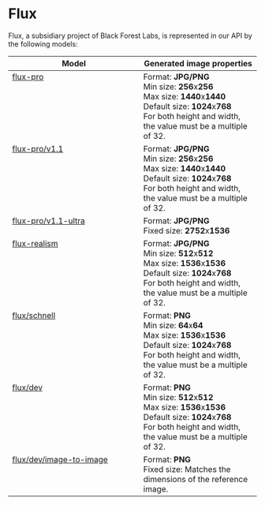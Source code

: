 # Flux

Flux, a subsidiary project of Black Forest Labs, is represented in our API by the following models:

<table><thead><tr><th width="250" valign="top">Model</th><th>Generated image properties</th></tr></thead><tbody><tr><td valign="top"><a href="flux-pro.md">flux-pro</a><br></td><td>Format: <strong>JPG/PNG</strong><br>Min size: <strong>256</strong>x<strong>256</strong><br>Max size: <strong>1440</strong>x<strong>1440</strong><br>Default size: <strong>1024</strong>x<strong>768</strong><br>For both height and width, the value must be a multiple of 32.</td></tr><tr><td valign="top"><a href="flux-pro.md">flux-pro/v1.1</a></td><td>Format: <strong>JPG/PNG</strong><br>Min size: <strong>256</strong>x<strong>256</strong><br>Max size: <strong>1440</strong>x<strong>1440</strong><br>Default size: <strong>1024</strong>x<strong>768</strong><br>For both height and width, the value must be a multiple of 32.</td></tr><tr><td valign="top"><a href="flux-pro-v1.1-ultra.md">flux-pro/v1.1-ultra</a></td><td>Format: <strong>JPG/PNG</strong><br>Fixed size: <strong>2752</strong>x<strong>1536</strong></td></tr><tr><td valign="top"><a href="flux-realism.md">flux-realism</a></td><td>Format: <strong>JPG/PNG</strong><br>Min size: <strong>512</strong>x<strong>512</strong><br>Max size: <strong>1536</strong>x<strong>1536</strong><br>Default size: <strong>1024</strong>x<strong>768</strong><br>For both height and width, the value must be a multiple of 32.</td></tr><tr><td valign="top"><a href="flux-schnell.md">flux/schnell</a></td><td>Format: <strong>PNG</strong><br>Min size: <strong>64</strong>x<strong>64</strong><br>Max size: <strong>1536</strong>x<strong>1536</strong><br>Default size: <strong>1024</strong>x<strong>768</strong><br>For both height and width, the value must be a multiple of 32.</td></tr><tr><td valign="top"><a href="flux-dev.md">flux/dev</a></td><td>Format: <strong>PNG</strong><br>Min size: <strong>512</strong>x<strong>512</strong><br>Max size: <strong>1536</strong>x<strong>1536</strong><br>Default size: <strong>1024</strong>x<strong>768</strong><br>For both height and width, the value must be a multiple of 32.</td></tr><tr><td valign="top"><a href="flux-dev-image-to-image.md">flux/dev/image-to-image</a></td><td>Format: <strong>PNG</strong><br>Fixed size: Matches the dimensions of the reference image.</td></tr></tbody></table>
